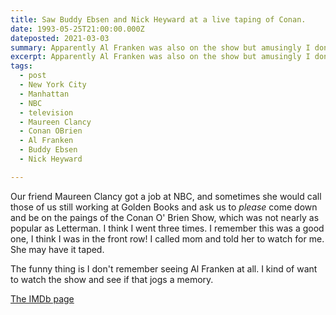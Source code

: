 ```yaml
---
title: Saw Buddy Ebsen and Nick Heyward at a live taping of Conan.
date: 1993-05-25T21:00:00.000Z
dateposted: 2021-03-03
summary: Apparently Al Franken was also on the show but amusingly I don't remember that.
excerpt: Apparently Al Franken was also on the show but amusingly I don't remember that.
tags:
  - post 
  - New York City
  - Manhattan
  - NBC
  - television
  - Maureen Clancy
  - Conan OBrien
  - Al Franken
  - Buddy Ebsen
  - Nick Heyward

---
```


Our friend Maureen Clancy got a job at NBC, and sometimes she would call those of us still working at Golden Books and ask us to _please_ come down and be on the paings of the Conan O' Brien Show, which was not nearly as popular as Letterman. I think I went three times. I remember this was a good one, I think I was in the front row! I called mom and told her to watch for me. She may have it taped.

The funny thing is I don't remember seeing Al Franken at all. I kind of want to watch the show and see if that jogs a memory.

[The IMDb page](https://www.imdb.com/title/tt2618384/)